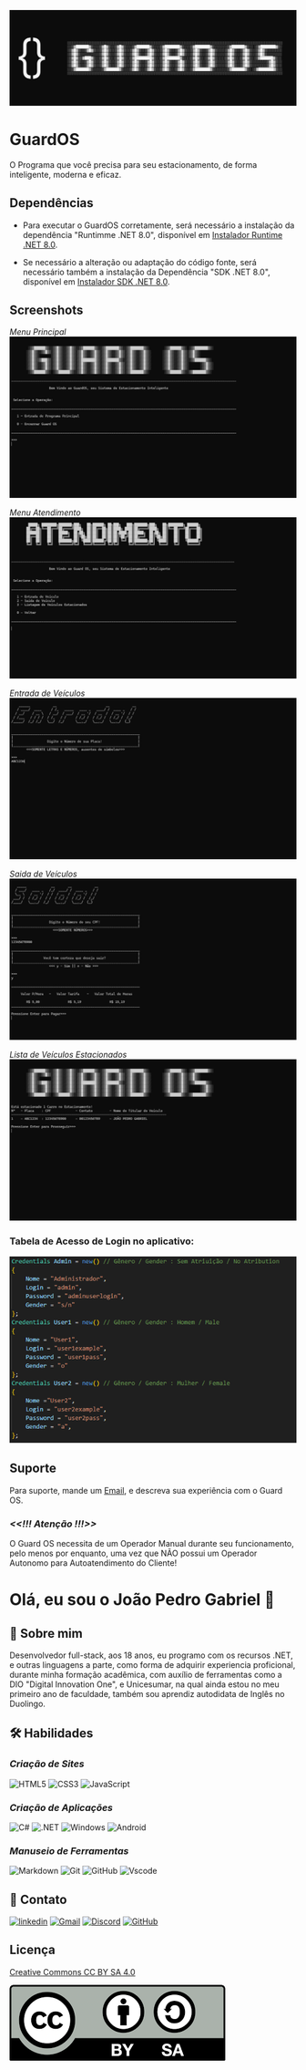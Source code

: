 
![Logo](Images/Logo.svg)

# GuardOS

O Programa que você precisa para seu estacionamento, de forma inteligente, moderna e eficaz.


## Dependências

- Para executar o GuardOS corretamente, será necessário a instalação da dependência "Runtimme .NET 8.0", disponível em [Instalador Runtime .NET 8.0](https://download.visualstudio.microsoft.com/download/pr/24682756-e652-486d-a9f7-c4411f3141e9/39e6bb61fab38fdfb3472305174422cb/aspnetcore-runtime-8.0.5-win-x86.exe).

- Se necessário a alteração ou adaptação do código fonte, será necessário também a instalação da Dependência "SDK .NET 8.0", disponível em [Instalador SDK .NET 8.0](https://download.visualstudio.microsoft.com/download/pr/9736c2dc-c21d-4df6-8cb7-9365ed5461a9/4c360dc61c7cb6d26b48d2718341c68e/dotnet-sdk-8.0.300-win-x86.exe).
    
## Screenshots
_Menu Principal_
![Menu Principal](Images/ScreenshotMenu.svg)

_Menu Atendimento_
![Menu Atendimento](Images/ScreenshotAtendimento.svg)

_Entrada de Veículos_
![Atendimento Entrada](Images/ScreenshotEntrada.svg)

_Saida de Veículos_
![Atendimento Saída](Images/ScreenshotSaida.svg)

_Lista de Veículos Estacionados_
![Atendimento Lista](Images/ScreenshotLista.svg)

### Tabela de Acesso de Login no aplicativo:
![Usuários](Images/TabelaAcesso.png)


## Suporte
Para suporte, mande um  [Email](jpgab.dev@gmail.com), e descreva sua experiência com o Guard OS.

### ___<<!!! Atenção !!!>>___
O Guard OS necessita de um Operador Manual durante seu funcionamento, pelo menos por enquanto, uma vez que NÃO possui um Operador Autonomo para Autoatendimento do Cliente!

# Olá, eu sou o João Pedro Gabriel 👋


## 🚀 Sobre mim
Desenvolvedor full-stack, aos 18 anos, eu programo com os recursos .NET, e outras linguagens a parte, como forma de adquirir experiencia proficional, durante minha formação acadêmica, com auxílio de ferramentas como a DIO "Digital Innovation One", e Unicesumar, na qual ainda estou no meu primeiro ano de faculdade, também sou aprendiz autodidata de Inglês no Duolingo.


## 🛠 Habilidades
### ___Criação de Sites___
![HTML5](https://img.shields.io/badge/HTML5-E34F26?style=for-the-badge&logo=html5&logoColor=white)
![CSS3](https://img.shields.io/badge/CSS3-1572B6?style=for-the-badge&logo=css3&logoColor=white)
![JavaScript](https://img.shields.io/badge/JavaScript-F7DF1E?style=for-the-badge&logo=javascript&logoColor=black)

### ___Criação de Aplicações___
![C#](https://img.shields.io/badge/C%23-239120?style=for-the-badge&logo=c-sharp&logoColor=white)
![.NET](https://img.shields.io/badge/.NET-5C2D91?style=for-the-badge&logo=.net&logoColor=white)
![Windows](https://img.shields.io/badge/Windows-000?style=for-the-badge&logo=windows&logoColor=2CA5E0)
![Android](https://img.shields.io/badge/Android-3DDC84?style=for-the-badge&logo=android&logoColor=white)

### ___Manuseio de Ferramentas___
![Markdown](https://img.shields.io/badge/Markdown-000?style=for-the-badge&logo=markdown)
![Git](https://img.shields.io/badge/GIT-E44C30?style=for-the-badge&logo=git&logoColor=white)
![GitHub](https://img.shields.io/badge/GitHub-100000?style=for-the-badge&logo=github&logoColor=white)
![Vscode](https://img.shields.io/badge/Vscode-007ACC?style=for-the-badge&logo=visual-studio-code&logoColor=white)



## 🔗 Contato
[![linkedin](https://img.shields.io/badge/linkedin-0A66C2?style=for-the-badge&logo=linkedin&logoColor=white)](https://www.linkedin.com/in/jo%C3%A3o-pedro-gabriel-7628b02b3?utm_source=share&utm_campaign=share_via&utm_content=profile&utm_medium=android_app)
[![Gmail](https://img.shields.io/badge/Gmail-333333?style=for-the-badge&logo=gmail&logoColor=red)](mailto:jpgab.dev@gmail.com)
[![Discord](https://img.shields.io/badge/Discord-7289DA?style=for-the-badge&logo=discord&logoColor=white)](https://discord.com/channels/@Kalleby7034#5642/)
[![GitHub](https://img.shields.io/badge/GitHub-100000?style=for-the-badge&logo=github&logoColor=white)](https://github.com/JOAOPEDROGABRIEL)

## Licença
[Creative Commons CC BY SA 4.0](http://creativecommons.org/licenses/by-sa/4.0/)

![CC BY-SA](Images/CCBYSA4.0.png)
